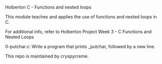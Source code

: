 Holberton C - Functions and nested loops 

This module teaches and applies the use of functions and nested loops in C. 

For additional info, refer to Holberton Project Week 3 - C Functions and Nested Loops 

0-putchar.c: Write a program that prints _putchar, followed by a new line.

This repo is maintained by cryspycreme. 
